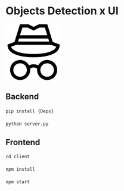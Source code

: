 # Objects Detection x UI

<img src="./client/src/search.png" width="150">

## Backend

```python
pip install {Deps}

python server.py
```

## Frontend 

```javascript
cd client 

npm install

npm start 
```